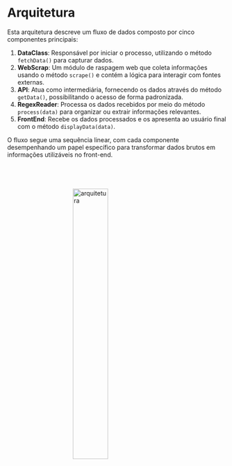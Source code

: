 # Arquitetura

Esta arquitetura descreve um fluxo de dados composto por cinco componentes principais:

1. **DataClass**: Responsável por iniciar o processo, utilizando o método `fetchData()` para capturar dados.
2. **WebScrap**: Um módulo de raspagem web que coleta informações usando o método `scrape()` e contém a lógica para interagir com fontes externas.
3. **API**: Atua como intermediária, fornecendo os dados através do método `getData()`, possibilitando o acesso de forma padronizada.
4. **RegexReader**: Processa os dados recebidos por meio do método `process(data)` para organizar ou extrair informações relevantes.
5. **FrontEnd**: Recebe os dados processados e os apresenta ao usuário final com o método `displayData(data)`.

O fluxo segue uma sequência linear, com cada componente desempenhando um papel específico para transformar dados brutos em informações utilizáveis no front-end.

<img style = "display: flex; justify-self: center; margin: 70px 0 70px 0;" src="https://raw.githubusercontent.com/unb-mds/2024-2-Squad14/refs/heads/main/gitpage/docs/img_docs/arquitetura.png" alt="arquitetura" width="40%"/>
